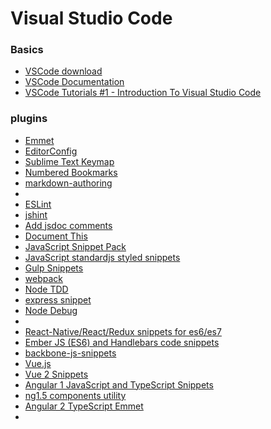 # Visual Studio Code

### Basics
- [VSCode download](https://code.visualstudio.com/download)
- [VSCode Documentation](https://code.visualstudio.com/docs)
- [VSCode Tutorials #1 - Introduction To Visual Studio Code](https://www.youtube.com/watch?v=4q1tD39Mk_A)

### plugins
- [Emmet](https://marketplace.visualstudio.com/items?itemName=FallenMax.mithril-emmet)
- [EditorConfig](https://marketplace.visualstudio.com/items?itemName=chrisdias.vscodeEditorConfig)
- [Sublime Text Keymap](https://marketplace.visualstudio.com/items?itemName=ms-vscode.sublime-keybindings)
- [Numbered Bookmarks](https://marketplace.visualstudio.com/items?itemName=alefragnani.numbered-bookmarks)
- [markdown-authoring](https://marketplace.visualstudio.com/items?itemName=yanz.markdown-authoring)
- []()
- [ESLint](https://marketplace.visualstudio.com/items?itemName=dbaeumer.vscode-eslint)
- [jshint](https://marketplace.visualstudio.com/items?itemName=dbaeumer.jshint)
- [Add jsdoc comments](https://marketplace.visualstudio.com/items?itemName=stevencl.addDocComments)
- [Document This](https://marketplace.visualstudio.com/items?itemName=joelday.docthis)
- [JavaScript Snippet Pack](https://marketplace.visualstudio.com/items?itemName=akamud.vscode-javascript-snippet-pack)
- [JavaScript standardjs styled snippets](https://marketplace.visualstudio.com/items?itemName=capaj.vscode-standardjs-snippets)
- [Gulp Snippets](https://marketplace.visualstudio.com/items?itemName=tanato.vscode-gulp)
- [webpack](https://marketplace.visualstudio.com/items?itemName=jeremyrajan.webpack)
- [Node TDD](https://marketplace.visualstudio.com/items?itemName=prashaantt.node-tdd)
- [express snippet](https://marketplace.visualstudio.com/items?itemName=vladmrnv.expresssnippet)
- [Node Debug](https://marketplace.visualstudio.com/items?itemName=ms-vscode.node-debug)
- []()
- [React-Native/React/Redux snippets for es6/es7](https://marketplace.visualstudio.com/items?itemName=EQuimper.react-native-react-redux)
- [Ember JS (ES6) and Handlebars code snippets](https://marketplace.visualstudio.com/items?itemName=phanitejakomaravolu.EmberES6Snippets)
- [backbone-js-snippets](https://marketplace.visualstudio.com/items?itemName=ioanaapetrei.backbone-js-snippets)
- [Vue.js](https://marketplace.visualstudio.com/items?itemName=liuji-jim.vue)
- [Vue 2 Snippets](https://marketplace.visualstudio.com/items?itemName=hollowtree.vue-snippets)
- [Angular 1 JavaScript and TypeScript Snippets](https://marketplace.visualstudio.com/items?itemName=johnpapa.Angular1)
- [ng1.5 components utility](https://marketplace.visualstudio.com/items?itemName=ipatalas.vscode-angular-components-intellisense)
- [Angular 2 TypeScript Emmet](https://marketplace.visualstudio.com/items?itemName=jakethashi.vscode-angular2-emmet)
- []()
